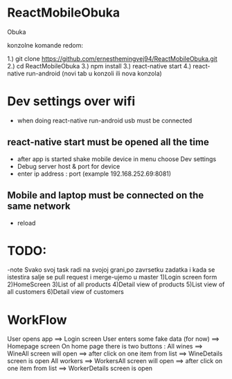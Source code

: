 # ReactMobileObuka
Obuka

konzolne komande redom:

1.) git clone https://github.com/ernesthemingvej94/ReactMobileObuka.git
2.) cd ReactMobileObuka
3.) npm install
3.) react-native start
4.) react-native run-android (novi tab u konzoli ili nova konzola)


# Dev settings over wifi
- when doing react-native run-android usb must be connected
## react-native start must be opened all the time
- after app is started shake mobile device in menu choose Dev settings
- Debug server host & port for device
- enter ip address : port (example 192.168.252.69:8081)
## Mobile and laptop must be connected on the same network
- reload

# TODO:
-note Svako svoj task radi na svojoj grani,po zavrsetku zadatka i kada se istestira salje se pull request i merge-ujemo u master
1)Login screen form
2)HomeScreen
3)List of all products
4)Detail view of products
5)List view of all customers
6)Detail view of customers


# WorkFlow
User opens app ==> Login screen
User enters some fake data (for now) ==> Homepage screen
On home page there is two buttons :
All wines ==> WineAll screen will open ==> after click on one item from list ==> WineDetails screen is open
All workers ==> WorkersAll screen will open ==> after click on one item from list ==> WorkerDetails screen is open